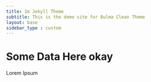```yaml
---
title: Im Jekyll Theme
subtitle: This is the demo site for Bulma Clean Theme
layout: base    
sidebar_type : custom
---
```

# Some Data Here okay
Lorem Ipsum